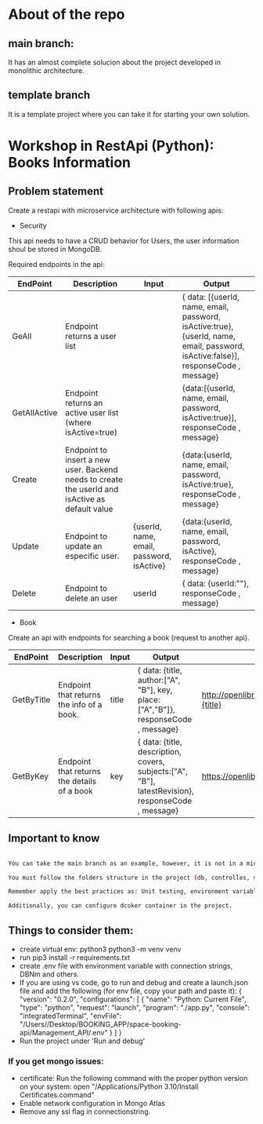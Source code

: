 # About of the repo

## main branch: 

It has an almost complete solucion about the project developed in monolithic architecture.

## template branch

It is a template project where you can take it for starting your own solution.

# Workshop in RestApi (Python): Books Information

## Problem statement

Create a restapi with microservice architecture with following apis:


- Security

This api needs to have a CRUD behavior for Users, the user information shoul be stored in MongoDB.

Required endpoints in the api:

| EndPoint | Description | Input | Output |
| ------ | ------ | ------ | ------ |  
| GeAll | Endpoint returns a user list |  | { data: [{userId, name, email, password, isActive:true}, {userId, name, email, password, isActive:false}], responseCode , message} |
| GetAllActive | Endpoint returns an active user list (where isActive=true) |  | {data:[{userId, name, email, password, isActive:true}], responseCode , message} |
| Create | Endpoint to insert a new user. Backend needs to create the userId and isActive as default value |  | {data:{userId, name, email, password, isActive:true}, responseCode , message} |
| Update | Endpoint to update an especific user. | {userId, name, email, password, isActive} | {data:{userId, name, email, password, isActive}, responseCode , message} |
| Delete | Endpoint to delete an user | userId | { data: {userId:""}, responseCode , message} |

- Book

Create an api with endpoints for searching a book (request to another api).

| EndPoint | Description | Input | Output | Request | Example
| ------ | ------ | ------ | ------ | ------ | ------ |   
| GetByTitle | Endpoint that returns the info of a book. | title | { data: {title, author:["A", "B"], key, place:["A","B"]}, responseCode , message} | http://openlibrary.org/search.json?title={title} | http://openlibrary.org/search.json?title=The_Way_of_All_Flesh |
| GetByKey | Endpoint that returns the details of a book | key | { data: {title, description, covers, subjects:["A", "B"], latestRevision}, responseCode , message} | https://openlibrary.org/works/{key}.json | https://openlibrary.org/works/OL15099863W.json |


## Important to know

```sh

You can take the main branch as an example, however, it is not in a microservice architecture.

You must follow the folders structure in the project (db, controlles, models, util).

Remember apply the best practices as: Unit testing, environment variables, applying design patterns and modularity.

Additionally, you can configure dcoker container in the project.

```

## Things to consider them:

- create virtual env: python3 python3 -m venv venv
- run pip3 install -r requirements.txt
- create .env file with environment variable with connection strings, DBNm and others.
- If you are using vs code, go to run and debug and create a launch.json file and add the following (for env file, copy your path and paste it): { "version": "0.2.0", "configurations": [ { "name": "Python: Current File", "type": "python", "request": "launch", "program": "./app.py", "console": "integratedTerminal", "envFile": "/Users//Desktop/BOOKING_APP/space-booking-api/Management_API/.env" } ] }
 - Run the project under 'Run and debug'


### If you get mongo issues:
- certificate: Run the following command with the proper python version on your system: open "/Applications/Python 3.10/Install Certificates.command"
- Enable network configuration in Mongo Atlas
- Remove any ssl flag in connectionstring.
